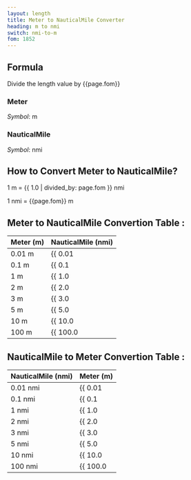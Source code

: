 ```yaml
---
layout: length
title: Meter to NauticalMile Converter
heading: m to nmi
switch: nmi-to-m
fom: 1852
---
```


## Formula
Divide the length value by {{page.fom}}

### Meter
*Symbol*: m

### NauticalMile
*Symbol*: nmi

## How to Convert Meter to NauticalMile?
1 m = {{ 1.0 | divided_by: page.fom }} nmi

1 nmi = {{page.fom}} m

## Meter to NauticalMile Convertion Table :

| Meter (m) | NauticalMile (nmi) |
| ---- | ---- |
| 0.01 m | {{ 0.01 | divided_by: page.fom | round: 12 }} nmi |
| 0.1 m | {{ 0.1 | divided_by: page.fom | round: 12 }} nmi |
| 1 m | {{ 1.0 | divided_by: page.fom | round: 12 }} nmi |
| 2 m | {{ 2.0 | divided_by: page.fom | round: 12 }} nmi |
| 3 m | {{ 3.0 | divided_by: page.fom | round: 12 }} nmi |
| 5 m | {{ 5.0 | divided_by: page.fom | round: 12 }} nmi |
| 10 m | {{ 10.0 | divided_by: page.fom | round: 12 }} nmi |
| 100 m | {{ 100.0 | divided_by: page.fom | round: 12 }} nmi |

## NauticalMile to Meter Convertion Table :

| NauticalMile (nmi) | Meter (m) |
| ---- | ---- |
| 0.01 nmi | {{ 0.01 | times: page.fom | round: 12 }} m |
| 0.1 nmi | {{ 0.1 | times: page.fom | round: 12 }} m |
| 1 nmi | {{ 1.0 | times: page.fom | round: 12 }} m |
| 2 nmi | {{ 2.0 | times: page.fom | round: 12 }} m |
| 3 nmi | {{ 3.0 | times: page.fom | round: 12 }} m |
| 5 nmi | {{ 5.0 | times: page.fom | round: 12 }} m |
| 10 nmi | {{ 10.0 | times: page.fom | round: 12 }} m |
| 100 nmi | {{ 100.0 | times: page.fom | round: 12 }} m |

<script>
selectInput[7].selected = true
selectOutput[10].selected = true
</script>
